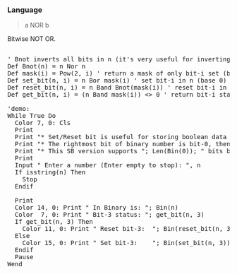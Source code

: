 ### Language

> a NOR b

Bitwise NOT OR.

<pre>

' Bnot inverts all bits in n (it's very useful for inverting a mask).
Def Bnot(n) = n Nor n
Def mask(i) = Pow(2, i) ' return a mask of only bit-i set (base 0)
Def set_bit(n, i) = n Bor mask(i) ' set bit-i in n (base 0)
Def reset_bit(n, i) = n Band Bnot(mask(i)) ' reset bit-i in n (base 0)
Def get_bit(n, i) = (n Band mask(i)) <> 0 ' return bit-i status: 0 or 1
 
'demo: 
While True Do
  Color 7, 0: Cls
  Print
  Print "* Set/Reset bit is useful for storing boolean data efficiently."
  Print "* The rightmost bit of binary number is bit-0, then bit-1, etc."
  Print "* This SB version supports "; Len(Bin(0)); " bits binary numbers."
  Print
  Input " Enter a number (Enter empty to stop): ", n
  If isstring(n) Then
    Stop
  Endif
  
  Print
  Color 14, 0: Print " In Binary is: "; Bin(n)
  Color  7, 0: Print " Bit-3 status: "; get_bit(n, 3)
  If get_bit(n, 3) Then
    Color 11, 0: Print " Reset bit-3:  "; Bin(reset_bit(n, 3))
  Else
    Color 15, 0: Print " Set bit-3:    "; Bin(set_bit(n, 3))
  Endif
  Pause
Wend

</pre>

